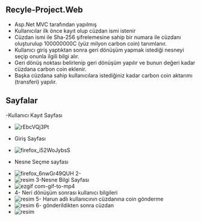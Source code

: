 ## Recyle-Project.Web
- Asp.Net MVC tarafından yapılmış 
- Kullanıcılar ilk önce kayıt olup cüzdan ismi istenir 
- Cüzdan ismi ile Sha-256 şifrelemesine sahip bir numara ile cüzdanı oluşturulup 100000000C (yüz milyon carbon coin) tanımlanır.
- Kullanıcı giriş yaptıktan sonra geri dönüşüm yapmak istediği nesneyi seçip onunla ilgili bilgi alır.
- Geri dönüş noktası belirlenip geri dönüşüm yapılır ve bunun değeri kadar cüzdana carbon coin eklenir.
- Başka cüzdana sahip kullanıcılara istediğiniz kadar carbon coin aktarımı (transferi) yapılır.
## Sayfalar
-Kullanıcı Kayıt Sayfası
* ![rEbcVQj3Pt](https://user-images.githubusercontent.com/74324563/234346465-89c43f5d-b7ae-4e45-9756-ea3a7aa1cb59.png)
- Giriş Sayfası
* ![firefox_i52WoJybsS](https://user-images.githubusercontent.com/74324563/234346718-95aae8b0-1f16-47bf-8c80-52e63fb9a1f5.png)
- Nesne Seçme sayfası
* ![firefox_6nwGr49QUH](https://user-images.githubusercontent.com/74324563/234346866-06603571-252d-4f47-9514-9ee611392927.png)
2- 
* ![resim](https://user-images.githubusercontent.com/74324563/234346952-d4520752-3181-4768-a552-7d64db266372.png)
3-Nesne Bilgi Sayfası
* ![ezgif com-gif-to-mp4](https://user-images.githubusercontent.com/74324563/234347555-2c2d80c1-bcef-48c1-966e-a8bf39c9fcde.gif)
* 4- Neri dönüşüm sonrası kullanıcı bilgileri
* ![resim](https://user-images.githubusercontent.com/74324563/234347932-6e9695dd-c527-4b2a-958b-a845858bec4a.png)
5- Harun adlı kullanıcının cüzdanına coin gönderme
* ![resim](https://user-images.githubusercontent.com/74324563/234348469-33836152-5644-4707-977a-e105f6c4061c.png)
6- gönderildikten sonra cüzdan 
* ![resim](https://user-images.githubusercontent.com/74324563/234348581-77663045-579a-4236-8368-f2145dad1bc9.png)
